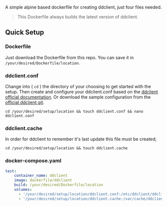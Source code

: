 A simple alpine based dockerfile for creating ddclient, just four files needed.
> This Dockerfile always builds the latest version of ddclient.
## Quick Setup
### Dockerfile
Just download the Dockerfile from this repo. You can save it in `/your/desired/Dockerfile/location`.
### ddclient.conf
Change into ( `cd` ) the directory of your choosing to get started with the setup. Then create and configure your ddclient.conf based on the [ddclient official documentation](https://ddclient.net/). Or download the sample configuration from the [official ddclient git](https://github.com/ddclient/ddclient/blob/main/ddclient.conf.in).
```
cd /your/desired/setup/location && touch ddclient.conf && nano ddclient.conf
```
### ddclient.cache
In order for ddclient to remember it's last update this file must be created;
```
cd /your/desired/setup/location && touch ddclient.cache
```
### docker-compose.yaml
```yaml
test:
    container_name: ddclient
    image: dockerfile/ddclient
    build: /your/desired/Dockerfile/location
    volumes:
      - '/your/desired/setup/location/ddclient.conf:/etc/ddclient/ddclient.conf:rw'
      - '/your/desired/setup/location/ddclient.cache:/var/cache/ddclient/ddclient.cache:rw'
```
